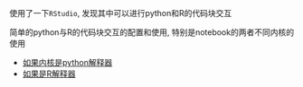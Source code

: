 使用了一下`RStudio`, 发现其中可以进行python和R的代码块交互

简单的python与R的代码块交互的配置和使用, 特别是notebook的两者不同内核的使用
- [如果内核是python解释器](./test_jupyter_python.ipynb)
- [如果是R解释器](./test_jupyter_r.ipynb)